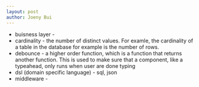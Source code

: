 ```yaml
---
layout: post
author: Joeny Bui
---
```


* buisness layer - 
* cardinality - the number of distinct values. For examle, the cardinality of a table in the database for example is the number of rows.
* debounce - a higher order function, which is a function that returns another function.  This is used to make sure that a component, like a typeahead, only runs when user are done typing
* dsl (domain specific language) - sql, json
* middleware - 
